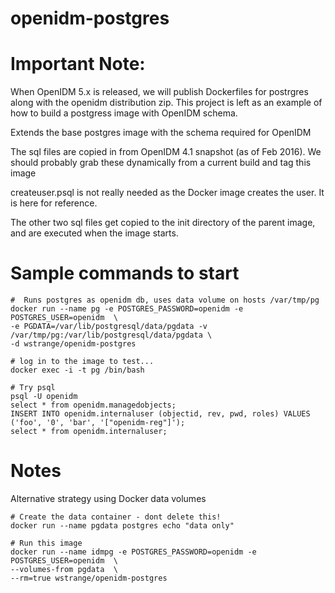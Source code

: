 # openidm-postgres


# Important Note:  

When OpenIDM 5.x is released, we will publish Dockerfiles for postrgres
along with the openidm distribution zip.  This project is left
as an example of how to build a postgress image with OpenIDM schema.



Extends the base postgres image with the schema required for OpenIDM


The sql files are copied in from OpenIDM 4.1 snapshot (as of Feb 2016).
We should probably grab these dynamically from a current build and tag this image

createuser.psql is not really needed as the Docker image creates the user. It is here for reference.

The other two sql files get copied to the init directory of the parent image, and are executed when the image starts.

# Sample commands to start

```
#  Runs postgres as openidm db, uses data volume on hosts /var/tmp/pg
docker run --name pg -e POSTGRES_PASSWORD=openidm -e POSTGRES_USER=openidm  \
-e PGDATA=/var/lib/postgresql/data/pgdata -v /var/tmp/pg:/var/lib/postgresql/data/pgdata \
-d wstrange/openidm-postgres

# log in to the image to test...
docker exec -i -t pg /bin/bash

# Try psql
psql -U openidm
select * from openidm.managedobjects;
INSERT INTO openidm.internaluser (objectid, rev, pwd, roles) VALUES ('foo', '0', 'bar', '["openidm-reg"]');
select * from openidm.internaluser;

```

# Notes

Alternative strategy using Docker data volumes


```
# Create the data container - dont delete this!
docker run --name pgdata postgres echo "data only"

# Run this image
docker run --name idmpg -e POSTGRES_PASSWORD=openidm -e POSTGRES_USER=openidm  \
--volumes-from pgdata  \
--rm=true wstrange/openidm-postgres
```
